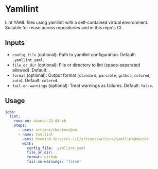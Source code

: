 # Yamllint

Lint YAML files using yamllint with a self-contained virtual environment. Suitable for reuse across repositories and in this repo's CI.

## Inputs

- `config_file` (optional): Path to yamllint configuration. Default: `.yamllint.yaml`.
- `file_or_dir` (optional): File or directory to lint (space-separated allowed). Default: `.`
- `format` (optional): Output format (`standard`, `parsable`, `github`, `colored`, `auto`). Default: `colored`.
- `fail-on-warnings` (optional): Treat warnings as failures. Default: `false`.

## Usage

```yaml
jobs:
  lint:
    runs-on: ubuntu-22.04-sh
    steps:
      - uses: actions/checkout@v4
      - name: Yamllint
        uses: Onemind-Services-LLC/actions/actions/yamllint@master
        with:
          config_file: .yamllint.yaml
          file_or_dir: .
          format: github
          fail-on-warnings: 'false'
```

